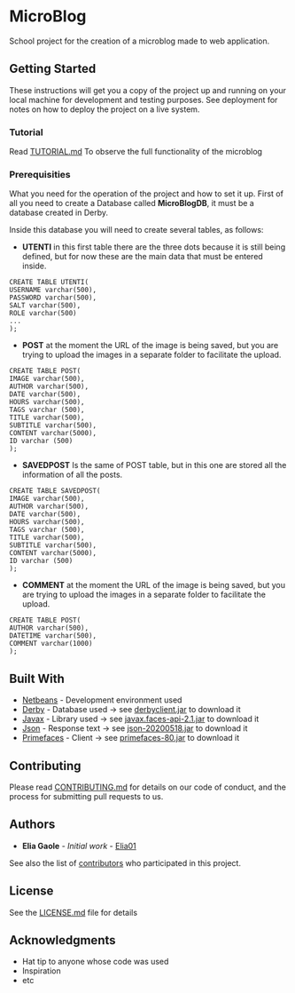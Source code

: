 # MicroBlog
School project for the creation of a microblog made to web application.

## Getting Started

These instructions will get you a copy of the project up and running on your local machine for development and testing purposes. See deployment for notes on how to deploy the project on a live system.

### Tutorial

Read [TUTORIAL.md](https://github.com/Elia01/MicroBlog/blob/master/TUTORIAL.md) To observe the full functionality of the microblog

### Prerequisities

What you need for the operation of the project and how to set it up.
First of all you need to create a Database called **MicroBlogDB**, it must be a database created in Derby.

Inside this database you will need to create several tables, as follows:

- **UTENTI**
in this first table there are the three dots because it is still being defined, but for now these are the main data that must be entered inside.

```
CREATE TABLE UTENTI(
USERNAME varchar(500),
PASSWORD varchar(500),
SALT varchar(500),
ROLE varchar(500)
...
);
```

- **POST**
at the moment the URL of the image is being saved, but you are trying to upload the images in a separate folder to facilitate the upload.

```
CREATE TABLE POST(
IMAGE varchar(500),
AUTHOR varchar(500),
DATE varchar(500),
HOURS varchar(500),
TAGS varchar (500),
TITLE varchar(500),
SUBTITLE varchar(500),
CONTENT varchar(5000),
ID varchar (500)
);
```
- **SAVEDPOST**
Is the same of POST table, but in this one are stored all the information of all the posts.

```
CREATE TABLE SAVEDPOST(
IMAGE varchar(500),
AUTHOR varchar(500),
DATE varchar(500),
HOURS varchar(500),
TAGS varchar (500),
TITLE varchar(500),
SUBTITLE varchar(500),
CONTENT varchar(5000),
ID varchar (500)
);
```

- **COMMENT**
at the moment the URL of the image is being saved, but you are trying to upload the images in a separate folder to facilitate the upload.

```
CREATE TABLE POST(
AUTHOR varchar(500),
DATETIME varchar(500),
COMMENT varchar(1000)
);
```

## Built With

* [Netbeans](https://netbeans.org/) - Development environment used
* [Derby](https://db.apache.org/derby/derby_downloads.html) - Database used -> see [derbyclient.jar](https://github.com/Elia01/MicroBlog/blob/master/derbyclient.jar) to download it
* [Javax](http://www.java2s.com/Code/Jar/j/Downloadjavaxjar.htm) - Library used -> see [javax.faces-api-2.1.jar](https://github.com/Elia01/MicroBlog/blob/master/javax.faces-api-2.1.jar) to download it
* [Json](https://code.google.com/archive/p/json-simple/) - Response text -> see [json-20200518.jar](https://github.com/Elia01/MicroBlog/blob/master/json-20200518.jar) to download it
* [Primefaces](https://www.primefaces.org/downloads/) - Client -> see [primefaces-80.jar](https://github.com/Elia01/MicroBlog/blob/master/primefaces-8.0.jar) to download it

## Contributing

Please read [CONTRIBUTING.md](https://github.com/Elia01/MicroBlog/blob/master/CONTRIBUTING.md) for details on our code of conduct, and the process for submitting pull requests to us.

## Authors

* **Elia Gaole** - *Initial work* - [Elia01](https://github.com/Elia01)

See also the list of [contributors](https://github.com/Elia01/MicroBlog/graphs/contributors) who participated in this project.

## License

See the [LICENSE.md](https://github.com/Elia01/MicroBlog/blob/master/LICENSE) file for details

## Acknowledgments

* Hat tip to anyone whose code was used
* Inspiration
* etc
